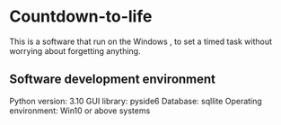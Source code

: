 # Countdown-to-life
 This is a software that run on the Windows , to set a timed task without worrying about forgetting anything.

 ## Software development environment
Python version: 3.10
GUI library: pyside6
Database: sqllite
Operating environment: Win10 or above systems

